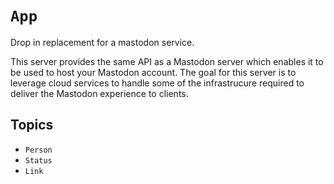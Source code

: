 # ``App``

Drop in replacement for a mastodon service.

This server provides the same API as a Mastodon server which enables it to be used to host your Mastodon account. The
goal for this server is to leverage cloud services to handle some of the infrastrucure required to deliver the Mastodon
experience to clients.

## Topics

 - ``Person``
 - ``Status``
 - ``Link``